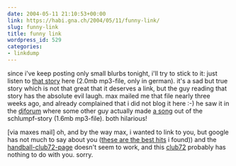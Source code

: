 ```yaml
---
date: 2004-05-11 21:10:53+00:00
link: https://habi.gna.ch/2004/05/11/funny-link/
slug: funny-link
title: funny link
wordpress_id: 529
categories:
- linkdump
---
```


since i've keep posting only small blurbs tonight, i'll try to stick to it:
just listen to [that story](http://www.corradogeil.de/diverses/Sex_mit_Cousine.mp3) here (2.0mb mp3-file, only in german). it's a sad but true story which is not that great that it deserves a link, but the guy reading that story has the absolute evil laugh. max mailed me that file nearly three weeks ago, and already complained that i did not blog it here :-) he saw it in the [djforum](http://www.deejayforum.de/forum/showthread.php?s=775575b2cd717bfa7c0499005c5e156a&threadid=10431) where some other guy actually made [a song](http://www.gangsterboard.com/Stuff/Schlumpf.mp3) out of the schlumpf-story (1.6mb mp3-file). both hilarious!

[via maxes mail]
oh, and by the way max, i wanted to link to you, but google has not much to say about you ([these are the best hits](https://google.com/search?hl=en&lr=&ie=UTF-8&oe=UTF-8&safe=off&c2coff=1&q=%22max+burri%22+site%3Aunibe.ch&btnG=Search) i found)) and the [handball-club72-page](http://www.club72.cjb.net/) doesn't seem to work, and this [club72](http://club72.ch/) probably has nothing to do with you. sorry.
